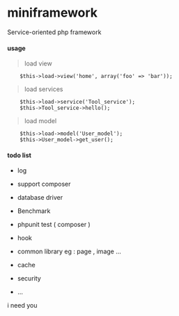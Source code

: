 # miniframework

Service-oriented php framework

#### usage

> load view

```
	$this->load->view('home', array('foo' => 'bar'));
```

> load services

```
	$this->load->service('Tool_service');
	$this->Tool_service->hello();
```

> load model

```
	$this->load->model('User_model');
	$this->User_model->get_user();
```

#### todo list

* log

* support composer

* database driver

* Benchmark

* phpunit test ( composer )

* hook

* common library   eg : page , image ...

* cache

* security 

* ...

i need you 
